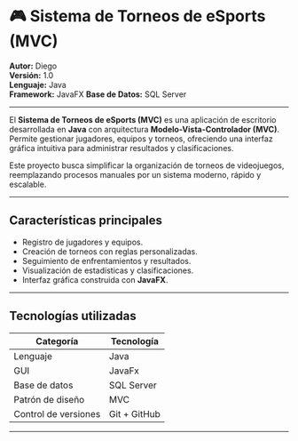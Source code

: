 # 🎮 Sistema de Torneos de eSports (MVC)

**Autor:** Diego  
**Versión:** 1.0  
**Lenguaje:** Java  
**Framework:** JavaFX
**Base de Datos:** SQL Server

---

El **Sistema de Torneos de eSports (MVC)** es una aplicación de escritorio desarrollada en **Java** con arquitectura **Modelo-Vista-Controlador (MVC)**.  
Permite gestionar jugadores, equipos y torneos, ofreciendo una interfaz gráfica intuitiva para administrar resultados y clasificaciones.

Este proyecto busca simplificar la organización de torneos de videojuegos, reemplazando procesos manuales por un sistema moderno, rápido y escalable.

---

## Características principales
- Registro de jugadores y equipos.  
- Creación de torneos con reglas personalizadas.  
- Seguimiento de enfrentamientos y resultados.  
- Visualización de estadísticas y clasificaciones.  
- Interfaz gráfica construida con **JavaFX**.  

---

## Tecnologías utilizadas
| Categoría | Tecnología |
|------------|-------------|
| Lenguaje | Java |
| GUI | JavaFx |
| Base de datos | SQL Server |
| Patrón de diseño | MVC |
| Control de versiones | Git + GitHub |

---

